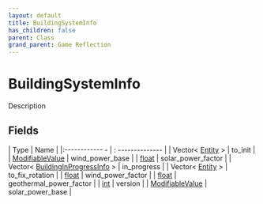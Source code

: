 ```yaml
---
layout: default
title: BuildingSystemInfo
has_children: false
parent: Class
grand_parent: Game Reflection
---
```

# BuildingSystemInfo
Description 

## Fields
| Type | Name |
|:------------ - | : -------------- |
| Vector< [Entity](game-reflection/classes/entity.md) > | to_init |
| [ModifiableValue](game-reflection/classes/modifiable_value.md) | wind_power_base |
| [float](game-reflection/components/float.md) | solar_power_factor |
| Vector< [BuildingInProgressInfo](game-reflection/classes/building_in_progress_info.md) > | in_progress |
| Vector< [Entity](game-reflection/classes/entity.md) > | to_fix_rotation |
| [float](game-reflection/components/float.md) | wind_power_factor |
| [float](game-reflection/components/float.md) | geothermal_power_factor |
| [int](game-reflection/enums/int.md) | version |
| [ModifiableValue](game-reflection/classes/modifiable_value.md) | solar_power_base |
